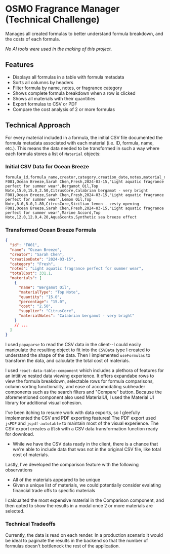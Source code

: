 # OSMO Fragrance Manager (Technical Challenge)

Manages all created formulas to better understand formula breakdown, and the costs of each formula.

_No AI tools were used in the making of this project._

## Features

- Displays all formulas in a table with formula metadata
- Sorts all columns by headers
- Filter formula by name, notes, or fragrance category
- Shows complete formula breakdown when a row is clicked
- Shows all materials with their quantities
- Export formulas to CSV or PDF
- Compare the cost analysis of 2 or more formulas

## Technical Approach

For every material included in a formula, the initial CSV file documented the formula metadata associated with each material (i.e. ID, formula, name, etc.). This means the data needed to be transformed in such a way where each formula stores a list of `Material` objects:

### Initial CSV Data for Ocean Breeze

```csv
formula_id,formula_name,creator,category,creation_date,notes,material_name,material_type,quantity_ml,percentage,cost_per_ml,supplier,material_notes
F001,Ocean Breeze,Sarah Chen,Fresh,2024-03-15,"Light aquatic fragrance perfect for summer wear",Bergamot Oil,Top Note,15.0,15.0,2.50,CitrusCore,Calabrian bergamot - very bright
F001,Ocean Breeze,Sarah Chen,Fresh,2024-03-15,"Light aquatic fragrance perfect for summer wear",Lemon Oil,Top Note,8.0,8.0,1.80,CitrusCore,Sicilian lemon - zesty opening
F001,Ocean Breeze,Sarah Chen,Fresh,2024-03-15,"Light aquatic fragrance perfect for summer wear",Marine Accord,Top Note,12.0,12.0,4.20,AquaScents,Synthetic sea breeze effect
```

### Transformed Ocean Breeze Formula

```json
{
  "id": "F001",
  "name": "Ocean Breeze",
  "creator": "Sarah Chen",
  "creationDate": "2024-03-15",
  "category": "Fresh",
  "notes": "Light aquatic fragrance perfect for summer wear",
  "totalCost": 331.1,
  "materials": [
    {
      "name": "Bergamot Oil",
      "materialType": "Top Note",
      "quantity": "15.0",
      "percentage": "15.0",
      "cost": "2.50",
      "supplier": "CitrusCore",
      "materialNotes": "Calabrian bergamot - very bright"
    }
    // ...
  ]
}
```

I used `papaparse` to read the CSV data in the client--I could easily manipulate the resulting object to fit into the `CSVData` type I created to understand the shape of the data. Then I implemented `useFormulas` to transform the data, and calculate the total cost of materials.

I used `react-data-table-component` which includes a plethora of features for an intiitive nested data viewing experience. It offers expandabe rows to view the formula breakdown, selectable rows for formula comparisons, column sorting functionality, and ease of accomodating subheader components such as the search filters and "Compare" button. Because the aforementioned component also used MaterialUI, I used the Material UI library for additional visual cohesion.

I've been itching to resume work with data exports, so I gleefully implemented the CSV and PDF exporting features! The PDF export used `jsPDF` and `jspdf-autotable` to maintain most of the visual experience. The CSV export creates a `Blob` with a CSV data transformation function ready for download.

- While we have the CSV data ready in the client, there is a chance that we're able to include data that was not in the original CSV file, like total cost of materials.

Lastly, I've developed the comparison feature with the following observations

- All of the materials appeared to be unique
- Given a unique list of materials, we could potentially consider evalating financial trade offs to specific materials

I calcualted the most expensive material in the Comparison component, and then opted to show the results in a modal once 2 or more materials are selected.

### Technical Tradeoffs

Currently, the data is read on each render. In a production scenario it would be ideal to paginate the results in the backend so that the number of formulas doesn't bottleneck the rest of the application.

